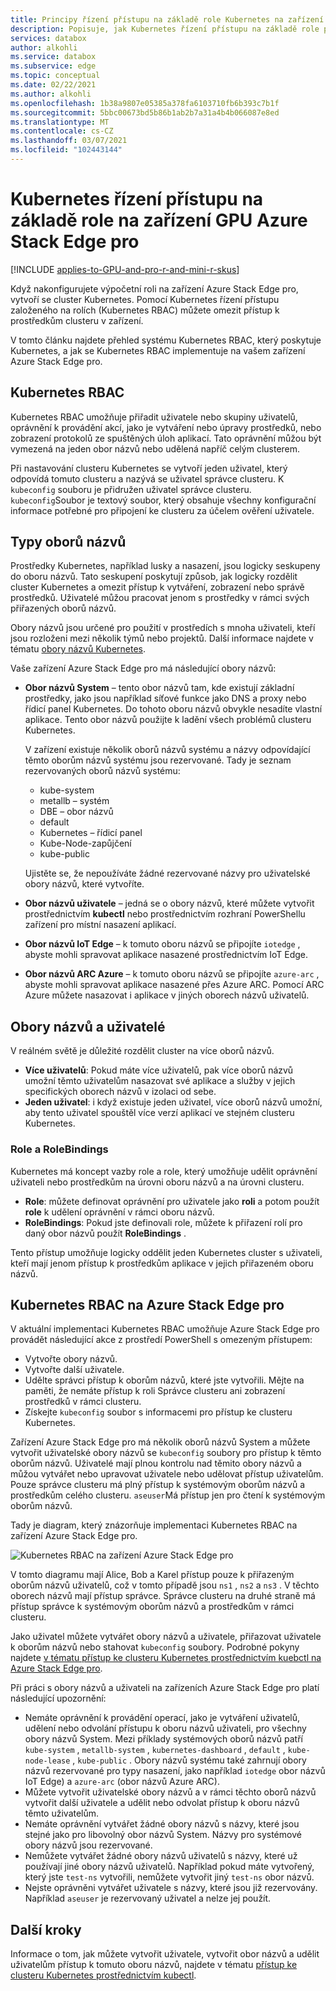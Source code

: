 ```yaml
---
title: Principy řízení přístupu na základě role Kubernetes na zařízení Azure Stack Edge pro | Microsoft Docs
description: Popisuje, jak Kubernetes řízení přístupu na základě role probíhá na zařízení Azure Stack Edge pro.
services: databox
author: alkohli
ms.service: databox
ms.subservice: edge
ms.topic: conceptual
ms.date: 02/22/2021
ms.author: alkohli
ms.openlocfilehash: 1b38a9807e05385a378fa6103710fb6b393c7b1f
ms.sourcegitcommit: 5bbc00673bd5b86b1ab2b7a31a4b4b066087e8ed
ms.translationtype: MT
ms.contentlocale: cs-CZ
ms.lasthandoff: 03/07/2021
ms.locfileid: "102443144"
---
```

# <a name="kubernetes-role-based-access-control-on-your-azure-stack-edge-pro-gpu-device"></a>Kubernetes řízení přístupu na základě role na zařízení GPU Azure Stack Edge pro

[!INCLUDE [applies-to-GPU-and-pro-r-and-mini-r-skus](../../includes/azure-stack-edge-applies-to-gpu-pro-r-mini-r-sku.md)]

Když nakonfigurujete výpočetní roli na zařízení Azure Stack Edge pro, vytvoří se cluster Kubernetes. Pomocí Kubernetes řízení přístupu založeného na rolích (Kubernetes RBAC) můžete omezit přístup k prostředkům clusteru v zařízení.

V tomto článku najdete přehled systému Kubernetes RBAC, který poskytuje Kubernetes, a jak se Kubernetes RBAC implementuje na vašem zařízení Azure Stack Edge pro. 

## <a name="kubernetes-rbac"></a>Kubernetes RBAC

Kubernetes RBAC umožňuje přiřadit uživatele nebo skupiny uživatelů, oprávnění k provádění akcí, jako je vytváření nebo úpravy prostředků, nebo zobrazení protokolů ze spuštěných úloh aplikací. Tato oprávnění můžou být vymezená na jeden obor názvů nebo udělená napříč celým clusterem. 

Při nastavování clusteru Kubernetes se vytvoří jeden uživatel, který odpovídá tomuto clusteru a nazývá se uživatel správce clusteru.  K `kubeconfig` souboru je přidružen uživatel správce clusteru. `kubeconfig`Soubor je textový soubor, který obsahuje všechny konfigurační informace potřebné pro připojení ke clusteru za účelem ověření uživatele.

## <a name="namespaces-types"></a>Typy oborů názvů

Prostředky Kubernetes, například lusky a nasazení, jsou logicky seskupeny do oboru názvů. Tato seskupení poskytují způsob, jak logicky rozdělit cluster Kubernetes a omezit přístup k vytváření, zobrazení nebo správě prostředků. Uživatelé můžou pracovat jenom s prostředky v rámci svých přiřazených oborů názvů.

Obory názvů jsou určené pro použití v prostředích s mnoha uživateli, kteří jsou rozloženi mezi několik týmů nebo projektů. Další informace najdete v tématu [obory názvů Kubernetes](https://kubernetes.io/docs/concepts/overview/working-with-objects/namespaces/).

Vaše zařízení Azure Stack Edge pro má následující obory názvů:

- **Obor názvů System** – tento obor názvů tam, kde existují základní prostředky, jako jsou například síťové funkce jako DNS a proxy nebo řídicí panel Kubernetes. Do tohoto oboru názvů obvykle nesadíte vlastní aplikace. Tento obor názvů použijte k ladění všech problémů clusteru Kubernetes. 

    V zařízení existuje několik oborů názvů systému a názvy odpovídající těmto oborům názvů systému jsou rezervované. Tady je seznam rezervovaných oborů názvů systému: 
    - kube-system
    - metallb – systém
    - DBE – obor názvů
    - default
    - Kubernetes – řídicí panel
    - Kube-Node-zapůjčení
    - kube-public


    Ujistěte se, že nepoužíváte žádné rezervované názvy pro uživatelské obory názvů, které vytvoříte. 
<!--- **default namespace** - This namespace is where pods and deployments are created by default when none is provided and you have admin access to this namespace. When you interact with the Kubernetes API, such as with `kubectl get pods`, the default namespace is used when none is specified.-->

- **Obor názvů uživatele** – jedná se o obory názvů, které můžete vytvořit prostřednictvím **kubectl** nebo prostřednictvím rozhraní PowerShellu zařízení pro místní nasazení aplikací.
 
- **Obor názvů IoT Edge** – k tomuto oboru názvů se připojíte `iotedge` , abyste mohli spravovat aplikace nasazené prostřednictvím IoT Edge.

- **Obor názvů ARC Azure** – k tomuto oboru názvů se připojíte `azure-arc` , abyste mohli spravovat aplikace nasazené přes Azure ARC. Pomocí ARC Azure můžete nasazovat i aplikace v jiných oborech názvů uživatelů. 

## <a name="namespaces-and-users"></a>Obory názvů a uživatelé

V reálném světě je důležité rozdělit cluster na více oborů názvů. 

- **Více uživatelů**: Pokud máte více uživatelů, pak více oborů názvů umožní těmto uživatelům nasazovat své aplikace a služby v jejich specifických oborech názvů v izolaci od sebe. 
- **Jeden uživatel**: i když existuje jeden uživatel, více oborů názvů umožní, aby tento uživatel spouštěl více verzí aplikací ve stejném clusteru Kubernetes.

### <a name="roles-and-rolebindings"></a>Role a RoleBindings

Kubernetes má koncept vazby role a role, který umožňuje udělit oprávnění uživateli nebo prostředkům na úrovni oboru názvů a na úrovni clusteru. 

- **Role**: můžete definovat oprávnění pro uživatele jako **roli** a potom použít **role** k udělení oprávnění v rámci oboru názvů. 
- **RoleBindings**: Pokud jste definovali role, můžete k přiřazení rolí pro daný obor názvů použít **RoleBindings** . 

Tento přístup umožňuje logicky oddělit jeden Kubernetes cluster s uživateli, kteří mají jenom přístup k prostředkům aplikace v jejich přiřazeném oboru názvů. 

## <a name="kubernetes-rbac-on-azure-stack-edge-pro"></a>Kubernetes RBAC na Azure Stack Edge pro

V aktuální implementaci Kubernetes RBAC umožňuje Azure Stack Edge pro provádět následující akce z prostředí PowerShell s omezeným přístupem:

- Vytvořte obory názvů.  
- Vytvořte další uživatele.
- Udělte správci přístup k oborům názvů, které jste vytvořili. Mějte na paměti, že nemáte přístup k roli Správce clusteru ani zobrazení prostředků v rámci clusteru.
- Získejte `kubeconfig` soubor s informacemi pro přístup ke clusteru Kubernetes.


Zařízení Azure Stack Edge pro má několik oborů názvů System a můžete vytvořit uživatelské obory názvů se `kubeconfig` soubory pro přístup k těmto oborům názvů. Uživatelé mají plnou kontrolu nad těmito obory názvů a můžou vytvářet nebo upravovat uživatele nebo udělovat přístup uživatelům. Pouze správce clusteru má plný přístup k systémovým oborům názvů a prostředkům celého clusteru. `aseuser`Má přístup jen pro čtení k systémovým oborům názvů.

Tady je diagram, který znázorňuje implementaci Kubernetes RBAC na zařízení Azure Stack Edge pro.

![Kubernetes RBAC na zařízení Azure Stack Edge pro](./media/azure-stack-edge-gpu-kubernetes-rbac/rbac-view-1.png)

V tomto diagramu mají Alice, Bob a Karel přístup pouze k přiřazeným oborům názvů uživatelů, což v tomto případě jsou `ns1` , `ns2` a `ns3` . V těchto oborech názvů mají přístup správce. Správce clusteru na druhé straně má přístup správce k systémovým oborům názvů a prostředkům v rámci clusteru.

Jako uživatel můžete vytvářet obory názvů a uživatele, přiřazovat uživatele k oborům názvů nebo stahovat `kubeconfig` soubory. Podrobné pokyny najdete [v tématu přístup ke clusteru Kubernetes prostřednictvím kuebctl na Azure Stack Edge pro](azure-stack-edge-gpu-create-kubernetes-cluster.md).


Při práci s obory názvů a uživateli na zařízeních Azure Stack Edge pro platí následující upozornění:

- Nemáte oprávnění k provádění operací, jako je vytváření uživatelů, udělení nebo odvolání přístupu k oboru názvů uživateli, pro všechny obory názvů System. Mezi příklady systémových oborů názvů patří `kube-system` , `metallb-system` , `kubernetes-dashboard` , `default` , `kube-node-lease` , `kube-public` . Obory názvů systému také zahrnují obory názvů rezervované pro typy nasazení, jako například `iotedge` obor názvů IoT Edge) a `azure-arc` (obor názvů Azure ARC).
- Můžete vytvořit uživatelské obory názvů a v rámci těchto oborů názvů vytvořit další uživatele a udělit nebo odvolat přístup k oboru názvů těmto uživatelům.
- Nemáte oprávnění vytvářet žádné obory názvů s názvy, které jsou stejné jako pro libovolný obor názvů System. Názvy pro systémové obory názvů jsou rezervované.  
- Nemůžete vytvářet žádné obory názvů uživatelů s názvy, které už používají jiné obory názvů uživatelů. Například pokud máte vytvořený, který jste `test-ns` vytvořili, nemůžete vytvořit jiný `test-ns` obor názvů.
- Nejste oprávněni vytvářet uživatele s názvy, které jsou již rezervovány. Například `aseuser` je rezervovaný uživatel a nelze jej použít.


## <a name="next-steps"></a>Další kroky

Informace o tom, jak můžete vytvořit uživatele, vytvořit obor názvů a udělit uživatelům přístup k tomuto oboru názvů, najdete v tématu [přístup ke clusteru Kubernetes prostřednictvím kubectl](azure-stack-edge-gpu-create-kubernetes-cluster.md).

